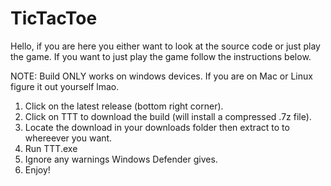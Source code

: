 # TicTacToe

Hello, if you are here you either want to look at the source code or just play the game. If you want to just play the game follow the instructions below.

NOTE: Build ONLY works on windows devices. If you are on Mac or Linux figure it out yourself lmao.
1. Click on the latest release (bottom right corner).
2. Click on TTT to download the build (will install a compressed .7z file).
3. Locate the download in your downloads folder then extract to to whereever you want.
4. Run TTT.exe
5. Ignore any warnings Windows Defender gives.
6. Enjoy!
